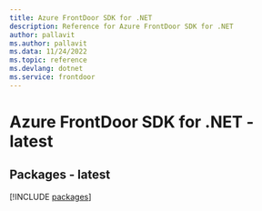 ```yaml
---
title: Azure FrontDoor SDK for .NET
description: Reference for Azure FrontDoor SDK for .NET
author: pallavit
ms.author: pallavit
ms.data: 11/24/2022
ms.topic: reference
ms.devlang: dotnet
ms.service: frontdoor
---
```

# Azure FrontDoor SDK for .NET - latest
## Packages - latest
[!INCLUDE [packages](frontdoor-index.md)]